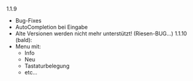 1.1.9
- Bug-Fixes
- AutoCompletion bei Eingabe
- Alte Versionen werden nicht mehr unterstützt! (Riesen-BUG...)
1.1.10 (bald):
- Menu mit:
  - Info
  - Neu
  - Tastaturbelegung
  - etc...
